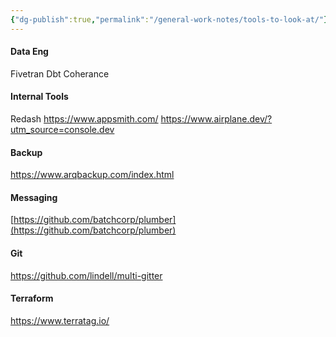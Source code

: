 ```yaml
---
{"dg-publish":true,"permalink":"/general-work-notes/tools-to-look-at/"}
---
```


 

#### Data Eng
Fivetran
Dbt
Coherance

#### Internal Tools
Redash
https://www.appsmith.com/
https://www.airplane.dev/?utm_source=console.dev

#### Backup
https://www.arqbackup.com/index.html

#### Messaging
[https://github.com/batchcorp/plumber](https://github.com/batchcorp/plumber)

#### Git
https://github.com/lindell/multi-gitter

#### Terraform

https://www.terratag.io/
